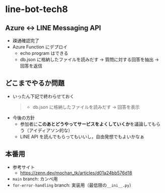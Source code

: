 # line-bot-tech8

## Azure <-> LINE Messaging API

- 疎通確認完了
- Azure Function にデプロイ
  - echo program はできる
  - db.json に格納したファイルを読みだす -> 質問に対する回答を抽出 -> 回答を返信

## どこまでやるか問題

- いったん下記で終わらせておく
  > - db.json に格納したファイルを読みだす -> 回答を表示
- 今後の方針
  - 参加者に**このあとどうやってサービスをよくしていくか**を議論してもらう（アイディアソン的な）
  - LINE API を読んでもらってもいいし，自由発想でもよいかなぁ

## 本番用

- 参考サイト
  - https://zenn.dev/mochan_tk/articles/d01a24bb576d18
- `main` branch: カンペ用
- `for-error-handling` branch: 実装用（最低限の`__ini__.py`）
